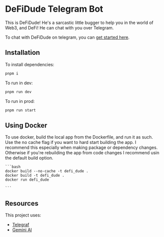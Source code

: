 # DeFiDude Telegram Bot

This is DeFiDude! He's a sarcastic little bugger to help you in the world of Web3, and DeFi!
He can chat with you over Telegram.

To chat with DeFiDude on telegram, you can [get started here](https://t.me/DeFiDudeBot).

## Installation

To install dependencies:

```bash
pnpm i
```

To run in dev:

```bash
pnpm run dev
```

To run in prod:

```bash
pnpm run start
```

## Using Docker

To use docker, build the local app from the Dockerfile, and run it as such.
Use the no cache flag if you want to hard start building the app. I recommend this especially when making package or dependency changes. Otherwise if you're rebuilding the app from code changes I recommend usin the default build option.

    ```bash
    docker build --no-cache -t defi_dude .
    docker build -t defi_dude .
    docker run defi_dude

    ```

## Resources

This project uses:

-   [Telegraf](https://telegraf.js.org)
-   [Gemini AI](https://www.npmjs.com/package/@google/generative-ai)
